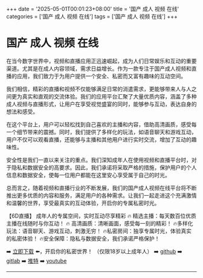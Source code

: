 +++
date = '2025-05-01T00:01:23+08:00'
title = '国产 成人 视频 在线'
categories = ['国产 成人 视频 在线']
tags = ['国产 成人 视频 在线']
+++

# 国产 成人 视频 在线

在当今数字世界中，视频和直播应用正迅速崛起，成为人们日常娱乐和互动的重要渠道。尤其是在成人内容领域，需求日益增长。作为一款专注于国产成人视频和直播的应用，我们致力于为用户提供一个安全、私密而又富有趣味的互动空间。

我们相信，精彩的直播和视频不仅能够满足日常的消遣需求，更能够带来人与人之间更为真实和直观的交流体验。我们的应用平台汇聚了大量优质内容，涵盖了多种成人视频与直播形式，让用户在享受视觉盛宴的同时，能够参与互动，表达自身的想法和感受。

在这个平台上，用户可以轻松找到自己喜欢的主播和内容，借助高清画质，感受每一个细节带来的震撼。同时，我们提供了多样化的玩法，如语音聊天和游戏互动，用户不仅可以观看直播，还能够与主播和其他用户进行实时交流，增加了互动的趣味性。

安全性是我们一直以来关注的重点。我们深知成年人在使用视频和直播平台时，对于隐私和数据安全的高要求。因此，我们承诺将采取严格的措施，保护用户的个人信息和数据安全，使每一位用户都能在这里安心享受属于自己的时光。

总而言之，随着视频和直播行业的不断发展，我们的国产成人视频在线平台将不断推出更多优质的内容和服务，满足用户的各种需求。让我们一起走进这个充满激情和温馨的世界，享受最真实的互动体验，开启你的专属私密时光。

【6D直播】
成年人的专属空间，实时互动尽享精彩
🔥 精选主播：每天数百位优质主播在线随时与你互动！
🔥 高清画质：清晰画面，感受每一刻的精彩！
🔥多样化玩法：语音聊天、游戏互动，刺激无穷！
🔥私密房间：独享专属时光，体验真实的私密体验！
🔥安全保障：隐私与数据安全，我们承诺严格保护！

➡️ [立即下载](https://down123.s3.ap-east-1.amazonaws.com/down/down.html?channelCode=blog) ⬅️，开启你的私密世界！
（仅限18岁以上成年人）
➡️ [github](https://aldult-live.github.io/)
➡️ [gitlab](https://seo-09598d.gitlab.io/)
➡️ [推特](https://x.com/wegame33)
➡️ [youtube](https://www.youtube.com/@6Dlive)

---

